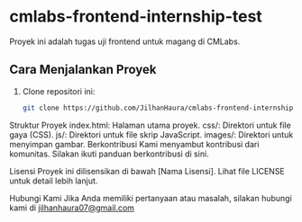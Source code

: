 # cmlabs-frontend-internship-test

Proyek ini adalah tugas uji frontend untuk magang di CMLabs.

## Cara Menjalankan Proyek

1. Clone repositori ini:
   ```bash
   git clone https://github.com/JilhanHaura/cmlabs-frontend-internship-test.git

Struktur Proyek
index.html: Halaman utama proyek.
css/: Direktori untuk file gaya (CSS).
js/: Direktori untuk file skrip JavaScript.
images/: Direktori untuk menyimpan gambar.
Berkontribusi
Kami menyambut kontribusi dari komunitas. Silakan ikuti panduan berkontribusi di sini.

Lisensi
Proyek ini dilisensikan di bawah [Nama Lisensi]. Lihat file LICENSE untuk detail lebih lanjut.

Hubungi Kami
Jika Anda memiliki pertanyaan atau masalah, silakan hubungi kami di jilhanhaura07@gmail.com
